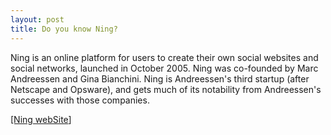 ```yaml
---
layout: post
title: Do you know Ning?
---
```


Ning is an online platform for users to create their own social websites and social networks, launched in October 2005. Ning was co-founded by Marc Andreessen and Gina Bianchini. Ning is Andreessen's third startup (after Netscape and Opsware), and gets much of its notability from Andreessen's successes with those companies.  


<a href="http://www.ning.com">[Ning webSite</a>]